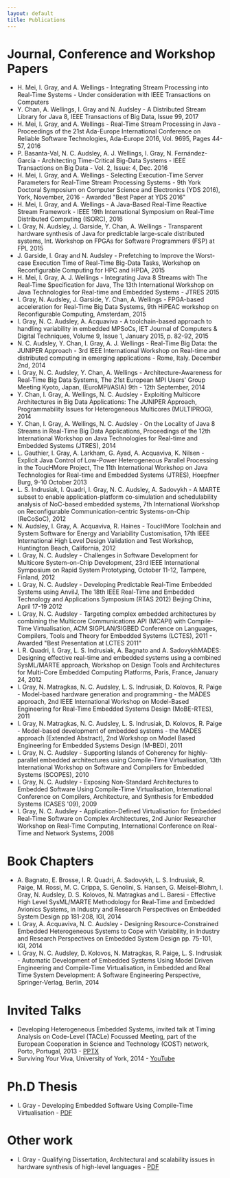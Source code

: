 ```yaml
---
layout: default
title: Publications
---
```


# Journal, Conference and Workshop Papers

 * H. Mei, I. Gray, and A. Wellings - Integrating Stream Processing into Real-Time Systems - Under consideration with IEEE Transactions on Computers
 * Y. Chan, A. Wellings, I. Gray and N. Audsley - A Distributed Stream Library for Java 8, IEEE Transactions of Big Data, Issue 99, 2017
 * H. Mei, I. Gray, and A. Wellings - Real-Time Stream Processing in Java - Proceedings of the 21st Ada-Europe International Conference on Reliable Software Technologies, Ada-Europe 2016, Vol. 9695, Pages 44-57, 2016
 * P. Basanta-Val, N. C. Audsley, A. J. Wellings, I. Gray, N. Fernández-García - Architecting Time-Critical Big-Data Systems - IEEE Transactions on Big Data - Vol. 2, Issue: 4, Dec. 2016
 * H. Mei, I. Gray, and A. Wellings - Selecting Execution-Time Server Parameters for Real-Time Stream Processing Systems - 9th York Doctoral Symposium on Computer Science and Electronics (YDS 2016), York, November, 2016 - Awarded "Best Paper at YDS 2016"
 * H. Mei, I. Gray, and A. Wellings - A Java-Based Real-Time Reactive Stream Framework - IEEE 19th International Symposium on Real-Time Distributed Computing (ISORC), 2016
 * I. Gray, N. Audsley, J. Garside, Y. Chan, A. Wellings - Transparent hardware synthesis of Java for predictable large-scale distributed systems, Int. Workshop on FPGAs for Software Programmers (FSP) at FPL 2015
 * J. Garside, I. Gray and N. Audsley - Prefetching to Improve the Worst-case Execution Time of Real-Time Big-Data Tasks, Workshop on Reconfigurable Computing for HPC and HPDA, 2015
 * H. Mei, I. Gray, A. J. Wellings - Integrating Java 8 Streams with The Real-Time Specification for Java, The 13th International Workshop on Java Technologies for Real-time and Embedded Systems - JTRES 2015
 * I. Gray, N. Audsley, J. Garside, Y. Chan, A. Wellings - FPGA-based acceleration for Real-Time Big Data Systems, 9th HiPEAC workshop on Reconfigurable Computing, Amsterdam, 2015
 * I. Gray, N. C. Audsley, A. Acquaviva - A toolchain-based approach to handling variability in embedded MPSoCs, IET Journal of Computers & Digital Techniques, Volume 9, Issue 1, January 2015, p. 82-92, 2015
 * N. C. Audsley, Y. Chan, I. Gray, A. J. Wellings - Real-Time Big Data: the JUNIPER Approach - 3rd IEEE International Workshop on Real-time and distributed computing in emerging applications - Rome, Italy. December 2nd, 2014
 * I. Gray, N. C. Audsley, Y. Chan, A. Wellings - Architecture-Awareness for Real-Time Big Data Systems, The 21st European MPI Users' Group Meeting Kyoto, Japan, (EuroMPI/ASIA) 9th - 12th September, 2014
 * Y. Chan, I. Gray, A. Wellings, N. C. Audsley - Exploiting Multicore Architectures in Big Data Applications: The JUNIPER Approach, Programmability Issues for Heterogeneous Multicores (MULTIPROG), 2014
 * Y. Chan, I. Gray, A. Wellings, N. C. Audsley - On the Locality of Java 8 Streams in Real-Time Big Data Applications, Proceedings of the 12th International Workshop on Java Technologies for Real-time and Embedded Systems (JTRES), 2014
 * L. Gauthier, I. Gray, A. Larkham, G. Ayad, A. Acquaviva, K. Nilsen - Explicit Java Control of Low-Power Heterogeneous Parallel Processing in the ToucHMore Project, The 11th International Workshop on Java Technologies for Real-time and Embedded Systems (JTRES), Hoepfner Burg, 9-10 October 2013
 * L. S. Indrusiak, I. Quadri, I. Gray, N. C. Audsley, A. Sadovykh - A MARTE subset to enable application-platform co-simulation and schedulability analysis of NoC-based embedded systems, 7th International Workshop on Reconfigurable Communication-centric Systems-on-Chip (ReCoSoC), 2012
 * N. Audsley, I. Gray, A. Acquaviva, R. Haines - ToucHMore Toolchain and System Software for Energy and Variability Customisation, 17th IEEE International High Level Design Validation and Test Workshop, Huntington Beach, California, 2012
 * I. Gray, N. C. Audsley - Challenges in Software Development for Multicore System-on-Chip Development, 23rd IEEE International Symposium on Rapid System Prototyping, October 11-12, Tampere, Finland, 2012
 * I. Gray, N. C. Audsley - Developing Predictable Real-Time Embedded Systems using AnvilJ, The 18th IEEE Real-Time and Embedded Technology and Applications Symposium (RTAS 2012) Beijing China, April 17-19 2012
 * I. Gray, N. C. Audsley - Targeting complex embedded architectures by combining the Multicore Communications API (MCAPI) with Compile-Time Virtualisation, ACM SIGPLAN/SIGBED Conference on Languages, Compilers, Tools and Theory for Embedded Systems (LCTES), 2011 - Awarded "Best Presentation at LCTES 2011"
 * I. R. Quadri, I. Gray, L. S. Indrusiak, A. Bagnato and A. SadovykhMADES: Designing effective real-time and embedded systems using a combined SysML/MARTE approach, Workshop on Design Tools and Architectures for Multi-Core Embedded Computing Platforms, Paris, France, January 24, 2012
 * I. Gray, N. Matragkas, N. C. Audsley, L. S. Indrusiak, D. Kolovos, R. Paige - Model-based hardware generation and programming - the MADES approach, 2nd IEEE International Workshop on Model-Based Engineering for Real-Time Embedded Systems Design (MoBE-RTES), 2011
 * I. Gray, N. Matragkas, N. C. Audsley, L. S. Indrusiak, D. Kolovos, R. Paige - Model-based development of embedded systems - the MADES approach (Extended Abstract), 2nd Workshop on Model Based Engineering for Embedded Systems Design (M-BED), 2011
 * I. Gray, N. C. Audsley - Supporting Islands of Coherency for highly-parallel embedded architectures using Compile-Time Virtualisation, 13th International Workshop on Software and Compilers for Embedded Systems (SCOPES), 2010
 * I. Gray, N. C. Audsley - Exposing Non-Standard Architectures to Embedded Software Using Compile-Time Virtualisation, International Conference on Compilers, Architecture, and Synthesis for Embedded Systems (CASES '09), 2009
 * I. Gray, N. C. Audsley - Application-Defined Virtualisation for Embedded Real-Time Software on Complex Architectures, 2nd Junior Researcher Workshop on Real-Time Computing, International Conference on Real-Time and Network Systems, 2008

# Book Chapters

 * A. Bagnato, E. Brosse, I. R. Quadri, A. Sadovykh, L. S. Indrusiak, R. Paige, M. Rossi, M. C. Crippa, S. Genolini, S. Hansen, G. Meisel-Blohm, I. Gray, N. Audsley, D. S. Kolovos, N. Matragkas and L. Baresi - Effective High Level SysML/MARTE Methodology for Real-Time and Embedded Avionics Systems, in Industry and Research Perspectives on Embedded System Design pp 181-208, IGI, 2014
 * I. Gray, A. Acquaviva, N. C. Audsley - Designing Resource-Constrained Embedded Heterogeneous Systems to Cope with Variability, in Industry and Research Perspectives on Embedded System Design pp. 75-101, IGI, 2014
 * I. Gray, N. C. Audsley, D. Kolovos, N. Matragkas, R. Paige, L. S. Indrusiak - Automatic Development of Embedded Systems Using Model Driven Engineering and Compile-Time Virtualisation, in Embedded and Real Time System Development: A Software Engineering Perspective, Springer-Verlag, Berlin, 2014

# Invited Talks
 * Developing Heterogeneous Embedded Systems, invited talk at Timing Analysis on Code-Level (TACLe) Focussed Meeting, part of the European Cooperation in Science and Technology (COST) network, Porto, Portugal, 2013 - [PPTX](files/Porto_talk.pptx)
 * Surviving Your Viva, University of York, 2014 - [YouTube](https://www.youtube.com/watch?v=2VevR_i5Y38)

# Ph.D Thesis
 * I. Gray - Developing Embedded Software Using Compile-Time Virtualisation - [PDF](files/thesis.pdf)

# Other work
 * I. Gray - Qualifying Dissertation, Architectural and scalability issues in hardware synthesis of high-level languages - [PDF](files/qd.pdf)
